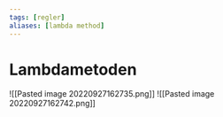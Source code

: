 ```yaml
---
tags: [regler]
aliases: [lambda method]
---
```

# Lambdametoden
![[Pasted image 20220927162735.png]]
![[Pasted image 20220927162742.png]]
